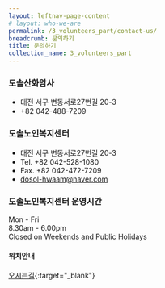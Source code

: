 ```yaml
---
layout: leftnav-page-content
# layout: who-we-are
permalink: /3_volunteers_part/contact-us/
breadcrumb: 문의하기
title: 문의하기
collection_name: 3_volunteers_part
---
```


### **도솔산화암사**
- 대전 서구 변동서로27번길 20-3 
- +82 042-488-7209


### **도솔노인복지센터**
- 대전 서구 변동서로27번길 20-3 
- Tel. +82 042-528-1080 
- Fax. +82 042-472-7209
- [dosol-hwaam@naver.com](mailto:dosol-hwaam@naver.com)


### **도솔노인복지센터 운영시간**
Mon - Fri <br>
8.30am - 6.00pm <br>
Closed on Weekends and Public Holidays <br>

#### **위치안내**
[오시는길](http://kko.to/8Kb5LDXD0){:target="_blank"}  

<!-- * 카카오맵 - 지도퍼가기 -->
<!-- 1. 지도 노드 -->
<div id="daumRoughmapContainer1612933899579" class="root_daum_roughmap root_daum_roughmap_landing"></div>

<!--
	2. 설치 스크립트
	* 지도 퍼가기 서비스를 2개 이상 넣을 경우, 설치 스크립트는 하나만 삽입합니다.
-->
<script charset="UTF-8" class="daum_roughmap_loader_script" src="https://ssl.daumcdn.net/dmaps/map_js_init/roughmapLoader.js"></script>

<!-- 3. 실행 스크립트 -->
<script charset="UTF-8">
	new daum.roughmap.Lander({
		"timestamp" : "1612933899579",
		"key" : "24ez7",
		"mapWidth" : "640",
		"mapHeight" : "360"
	}).render();
</script>

<br><br><br>
<!-- ![image info](/images/contact-us.jpg) -->

<!-- h2 { background:url(/images/contact-us.jpg); } -->